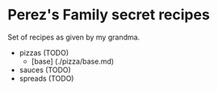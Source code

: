 # Perez's Family secret recipes

Set of recipes as given by my grandma.

- pizzas (TODO)
    - [base] (./pizza/base.md)
- sauces (TODO)
- spreads (TODO)

